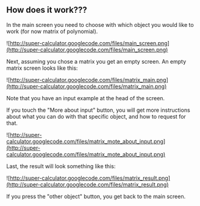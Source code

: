 ## How does it work??? ##


In the main screen you need to choose with which object you would like to work (for now matrix of polynomial).

![http://super-calculator.googlecode.com/files/main_screen.png](http://super-calculator.googlecode.com/files/main_screen.png)

Next, assuming you chose a matrix you get an empty screen. An empty matrix screen looks like this:

![http://super-calculator.googlecode.com/files/matrix_main.png](http://super-calculator.googlecode.com/files/matrix_main.png)

Note that you have an input example at the head of the screen.

If you touch the "More about input" button, you will get more instructions about what you can do with that specific object, and how to request for that.

![http://super-calculator.googlecode.com/files/matrix_mote_about_input.png](http://super-calculator.googlecode.com/files/matrix_mote_about_input.png)

Last, the result will look something like this:

![http://super-calculator.googlecode.com/files/matrix_result.png](http://super-calculator.googlecode.com/files/matrix_result.png)

If you press the "other object" button, you get back to the main screen.